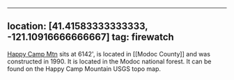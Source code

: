 
---
location: [41.41583333333333, -121.10916666666667]
tag: firewatch
---

[Happy Camp Mtn](http://www.peakbagging.com/CALookoutPhotos/HappyCampMtn.html) sits at 6142', is located in [[Modoc County]] and was constructed in 1990. It is located in the Modoc national forest. It can be found on the Happy Camp Mountain USGS topo map.
